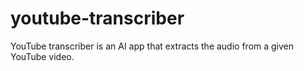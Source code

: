 # youtube-transcriber
YouTube transcriber is an AI app that extracts the audio from a given YouTube video.
